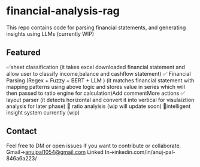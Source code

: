 
# financial-analysis-rag
This repo contains code for parsing financial statements, and generating insights using LLMs (currently WIP)
## Featured
✅sheet classification
(it takes excel downloaded financial statement and allow user to classify income,balance and cashflow statement)
✅ Financial Parsing (Regex + Fuzzy + BERT + LLM )
(it matches financial statement with mapping patterns using above logic and stores value in series which will then passed to ratio engine for calculation)Add commentMore actions
✅ layout parser (it detects horizontal and convert it into vertical for visulaiztion analysis for later phase)
🚧 ratio analyisis (wip will update soon)
🚧intelligent insight system currently (wip)

## Contact
Feel free to DM or open issues if you want to contribute or collaborate.
Gmail->anujpal1054@gmail.com
Linked In->inkedin.com/in/anuj-pal-846a6a223/
